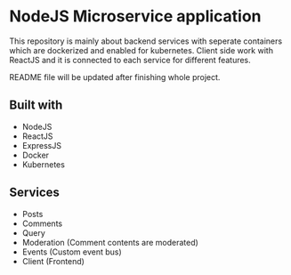 # NodeJS Microservice application

This repository is mainly about backend services with seperate containers which are dockerized and enabled for kubernetes. Client side work with ReactJS and it is connected to each service for different features. 

README file will be updated after finishing whole project. 

## Built with

- NodeJS
- ReactJS
- ExpressJS
- Docker
- Kubernetes

## Services

- Posts
- Comments
- Query
- Moderation (Comment contents are moderated)
- Events (Custom event bus)
- Client (Frontend)
